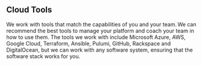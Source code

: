 ## Cloud Tools

We work with tools that match the capabilities of you and your team. We can recommend the best tools to manage your platform and coach your team in how to use them. The tools we work with include Microsoft Azure, AWS, Google Cloud, Terraform, Ansible, Pulumi, GitHub, Rackspace and DigitalOcean, but we can work with any software system, ensuring that the software stack works for you.
